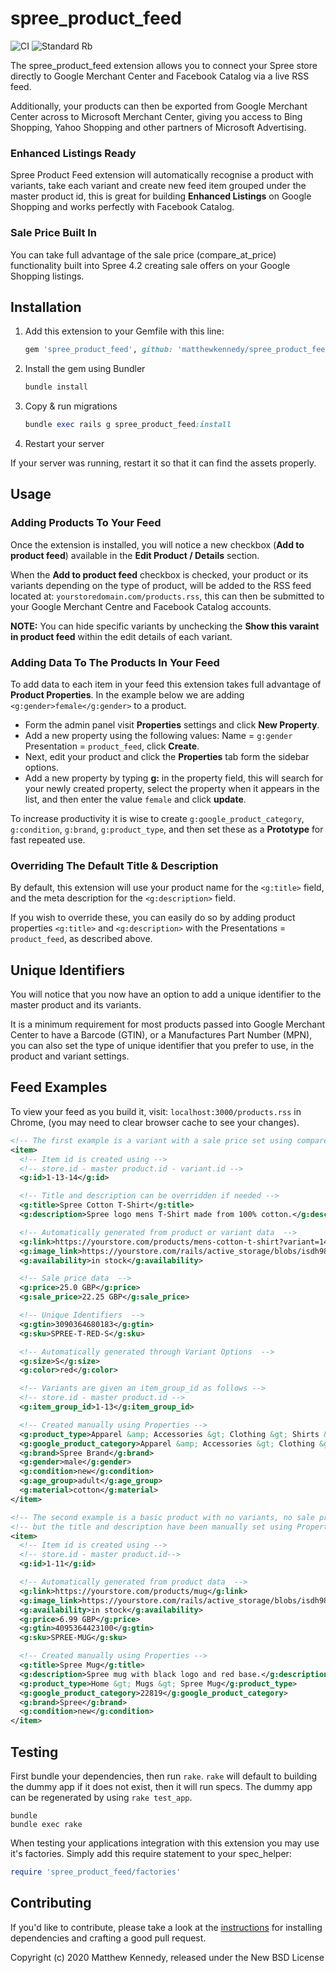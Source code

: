 # spree_product_feed

![CI](https://github.com/MatthewKennedy/spree_product_feed/workflows/CI/badge.svg) ![Standard Rb](https://github.com/MatthewKennedy/spree_product_feed/workflows/Standard%20Rb/badge.svg)

The spree_product_feed extension allows you to connect your Spree store directly to Google Merchant Center and Facebook Catalog via a live RSS feed.

Additionally, your products can then be exported from Google Merchant Center across to Microsoft Merchant Center, giving you access to Bing Shopping, Yahoo Shopping and other partners of Microsoft Advertising.

### Enhanced Listings Ready

Spree Product Feed extension will automatically recognise a product with variants, take each variant and create new feed item grouped under the master product id, this is great for building **Enhanced Listings** on Google Shopping and works perfectly with Facebook Catalog.

### Sale Price Built In

You can take full advantage of the sale price (compare_at_price) functionality built into Spree 4.2 creating sale offers on your Google Shopping listings.

## Installation

1. Add this extension to your Gemfile with this line:

    ```ruby
    gem 'spree_product_feed', github: 'matthewkennedy/spree_product_feed'
    ```

2. Install the gem using Bundler

    ```ruby
    bundle install
    ```

3. Copy & run migrations

    ```ruby
    bundle exec rails g spree_product_feed:install
    ```

4. Restart your server

  If your server was running, restart it so that it can find the assets properly.

## Usage

### Adding Products To Your Feed
Once the extension is installed, you will notice a new checkbox (**Add to product feed**) available in the **Edit Product / Details** section.

When the **Add to product feed** checkbox is checked, your product or its variants depending on the type of product, will be added to the RSS feed located at: ```yourstoredomain.com/products.rss```, this can then be submitted to your Google Merchant Centre and Facebook Catalog accounts.

**NOTE:** You can hide specific variants by unchecking the **Show this varaint in product feed** within the edit details of each variant.

### Adding Data To The Products In Your Feed

To add data to each item in your feed this extension takes full advantage of **Product Properties**. In the example below we are adding ```<g:gender>female</g:gender>``` to a product.

- Form the admin panel visit **Properties** settings and click **New Property**.
- Add a new property using the following values: Name = ```g:gender``` Presentation = ```product_feed```, click **Create**.
- Next, edit your product and click the **Properties** tab form the sidebar options.
- Add a new property by typing **g:** in the property field, this will search for your newly created property, select the property when it appears in the list, and then enter the value ```female``` and click **update**.

To increase productivity it is wise to create ```g:google_product_category```, ```g:condition```, ```g:brand```, ```g:product_type```, and then set these as a  **Prototype** for fast repeated use.

### Overriding The Default Title & Description

By default, this extension will use your product name for the ```<g:title>``` field, and the meta description for the ```<g:description>``` field.

If you wish to override these, you can easily do so by adding product properties ```<g:title>``` and ```<g:description>``` with the Presentations = ```product_feed```, as described above.

## Unique Identifiers
You will notice that you now have an option to add a unique identifier to the master product and its variants.

It is a minimum requirement for most products passed into Google Merchant Center to have a Barcode (GTIN), or a Manufactures Part Number (MPN), you can also set the type of unique identifier that you prefer to use, in the product and variant settings.

## Feed Examples

To view your feed as you build it, visit:  ```localhost:3000/products.rss``` in Chrome, (you may need to clear browser cache to see your changes).

```xml
<!-- The first example is a variant with a sale price set using compare_at_price -->
<item>
  <!-- Item id is created using -->
  <!-- store.id - master product.id - variant.id -->
  <g:id>1-13-14</g:id>

  <!-- Title and description can be overridden if needed -->
  <g:title>Spree Cotton T-Shirt</g:title>
  <g:description>Spree logo mens T-Shirt made from 100% cotton.</g:description>

  <!-- Automatically generated from product or variant data  -->
  <g:link>https://yourstore.com/products/mens-cotton-t-shirt?variant=14</g:link>
  <g:image_link>https://yourstore.com/rails/active_storage/blobs/isdh988/spree-t-shirt-red.jpg</g:image_link>
  <g:availability>in stock</g:availability>

  <!-- Sale price data  -->
  <g:price>25.0 GBP</g:price>
  <g:sale_price>22.25 GBP</g:sale_price>

  <!-- Unique Identifiers  -->
  <g:gtin>3090364680183</g:gtin>
  <g:sku>SPREE-T-RED-S</g:sku>

  <!-- Automatically generated through Variant Options  -->
  <g:size>S</g:size>
  <g:color>red</g:color>

  <!-- Variants are given an item_group_id as follows -->
  <!-- store.id - master product.id -->
  <g:item_group_id>1-13</g:item_group_id>

  <!-- Created manually using Properties -->
  <g:product_type>Apparel &amp; Accessories &gt; Clothing &gt; Shirts &amp; Tops</g:product_type>
  <g:google_product_category>Apparel &amp; Accessories &gt; Clothing &gt; Shirts &amp; Tops</g:google_product_category>
  <g:brand>Spree Brand</g:brand>
  <g:gender>male</g:gender>
  <g:condition>new</g:condition>
  <g:age_group>adult</g:age_group>
  <g:material>cotton</g:material>
</item>

<!-- The second example is a basic product with no variants, no sale price -->
<!-- but the title and description have been manually set using Properties  -->
<item>
  <!-- Item id is created using -->
  <!-- store.id - master product.id-->
  <g:id>1-11</g:id>

  <!-- Automatically generated from product data  -->
  <g:link>https://yourstore.com/products/mug</g:link>
  <g:image_link>https://yourstore.com/rails/active_storage/blobs/isdh988/spree-mug.jpg</g:image_link>
  <g:availability>in stock</g:availability>
  <g:price>6.99 GBP</g:price>
  <g:gtin>4095364423100</g:gtin>
  <g:sku>SPREE-MUG</g:sku>

  <!-- Created manually using Properties -->
  <g:title>Spree Mug</g:title>
  <g:description>Spree mug with black logo and red base.</g:description>
  <g:product_type>Home &gt; Mugs &gt; Spree Mug</g:product_type>
  <g:google_product_category>22819</g:google_product_category>
  <g:brand>Spree</g:brand>
  <g:condition>new</g:condition>
</item>
 ```

## Testing

First bundle your dependencies, then run `rake`. `rake` will default to building the dummy app if it does not exist, then it will run specs. The dummy app can be regenerated by using `rake test_app`.

```shell
bundle
bundle exec rake
```

When testing your applications integration with this extension you may use it's factories.
Simply add this require statement to your spec_helper:

```ruby
require 'spree_product_feed/factories'
```

## Contributing

If you'd like to contribute, please take a look at the
[instructions](CONTRIBUTING.md) for installing dependencies and crafting a good
pull request.

Copyright (c) 2020 Matthew Kennedy, released under the New BSD License
